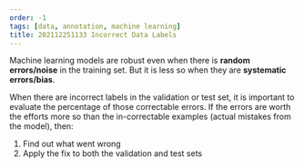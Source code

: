```yaml
---
order: -1
tags: [data, annotation, machine learning]
title: 202112251133 Incorrect Data Labels
---
```


Machine learning models are robust even when there is **random errors/noise** in the training set. But it is less so when they are **systematic errors/bias**.

When there are incorrect labels in the validation or test set, it is important to evaluate the percentage of those correctable errors. If the errors are worth the efforts more so than the in-correctable examples (actual mistakes from the model), then:
1. Find out what went wrong
2. Apply the fix to both the validation and test sets